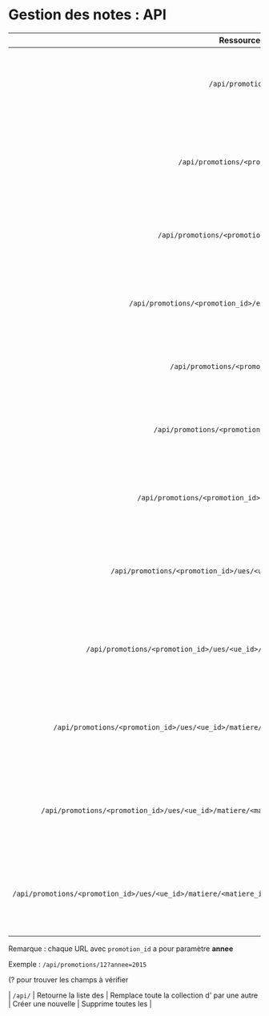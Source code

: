 # Gestion des notes : API

| Ressource | **GET** | **PUT** | **POST** | **DELETE** |
| :-------: | :-----: | :-----: | :------: | :--------: |
| `/api/promotions` | Retourne la liste des promotions | Remplace toute la collection de promotions par une autre | Créer une nouvelle promotion | Supprime toutes les promotions |
| `/api/promotions/<promotion_id>` | Retourne les informations de la promotion | Remplace les informations de cette promotion ou la créer si elle n'existe pas | X | Supprime la promotion à cette adresse |
| `/api/promotions/<promotion_id>/etudiants` | Retourne la liste des étudiants de la promotion | Remplace toute la collection d'étudiants par une autre | Ajoute un étudiant à cette promotion | Retire tous les étudiants de cette promotion |
| `/api/promotions/<promotion_id>/etudiants/<etudiant_id>` | Retourne les informations de l'étudiant | Remplace les informations de cet étudiant ou l'ajouter si il n'existe pas | X | Retire l'étudiant à cette adresse de la promotion |
| `/api/promotions/<promotion_id>/ues` | Retourne la liste des UE de la promotion | Remplace toute la collection d'UE par une autre | Ajouter une UE dans la promotion | Retire toutes les UE de la promotion |
| `/api/promotions/<promotion_id>/ues/<ue_id>` | Retourne les informations de l'UE | Remplace les informations de cette UE ou l'ajouter si elle n'existe pas | X | Retire l'UE à cette adresse de la promotion |
| `/api/promotions/<promotion_id>/ues/<ue_id>/matiere` | Retourne la liste des matières de l'UE | Remplace toute la collection des matières par une autre | Ajouter une matière dans l'UE | Retire toutes les matières de l'UE |
| `/api/promotions/<promotion_id>/ues/<ue_id>/matiere/<matiere_id>` | Retourne les informations de la matière | Remplace les informations de cette matière ou l'ajouter si elle n'existe pas | X | Retire la matière à cette adresse de l'UE |
| `/api/promotions/<promotion_id>/ues/<ue_id>/matiere/<matiere_id>/evaluations` | Retourne la liste des évaluations de la matière | Remplace toute la collection des evaluations par une autre | Ajouter une évaluation dans la matière | Retire toutes les évaluation de la matières |
| `/api/promotions/<promotion_id>/ues/<ue_id>/matiere/<matiere_id>/evaluations/<evaluation_id>` | Retourne les informations de l'évaluation | Remplace les informations de cette évaluation ou l'ajouter si elle n'existe pas | X | Retire l'évaluation à cette adresse de la matière |
| `/api/promotions/<promotion_id>/ues/<ue_id>/matiere/<matiere_id>/evaluations/<evaluation_id>/notes` | Retourne la liste des notes de l'évaluation | Remplace toute la collection des notes de l'évaluation par une autre | Ajouter une nouvelle liste de notes | Supprime toutes les notes |
| `/api/promotions/<promotion_id>/ues/<ue_id>/matiere/<matiere_id>/evaluations/<evaluation_id>/notes/<etudiant_id>` | Retourne les informations de la note pour un étudiant | Remplace les informations de cette note ou l'ajoute si elle n'existe pas | X | Supprime la note de l'étudiant à cette adresse pour cette évaluation |

Remarque : chaque URL avec `promotion_id` a pour paramètre **annee**

Exemple : `/api/promotions/12?annee=2015`

(? pour trouver les champs à vérifier










| `/api/` | Retourne la liste des  | Remplace toute la collection d' par une autre | Créer une nouvelle   | Supprime toutes les  |

